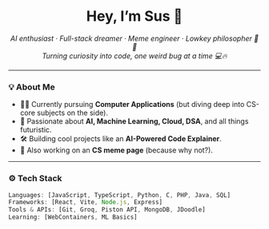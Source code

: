 <h1 align="center">Hey, I’m Sus 👋</h1>

<p align="center">
  <em>AI enthusiast · Full-stack dreamer · Meme engineer · Lowkey philosopher 🤖🧠</em><br>
  <em>Turning curiosity into code, one weird bug at a time 💻🔥</em>
</p>

---

### 💡 About Me
- 🧑‍💻 Currently pursuing **Computer Applications** (but diving deep into CS-core subjects on the side).
- 🧠 Passionate about **AI, Machine Learning, Cloud, DSA**, and all things futuristic.
- 🛠️ Building cool projects like an **AI-Powered Code Explainer**.
- 📸 Also working on an  **CS meme page** (because why not?).

---

### ⚙️ Tech Stack
```ts
Languages: [JavaScript, TypeScript, Python, C, PHP, Java, SQL]
Frameworks: [React, Vite, Node.js, Express]
Tools & APIs: [Git, Groq, Piston API, MongoDB, JDoodle]
Learning: [WebContainers, ML Basics]

